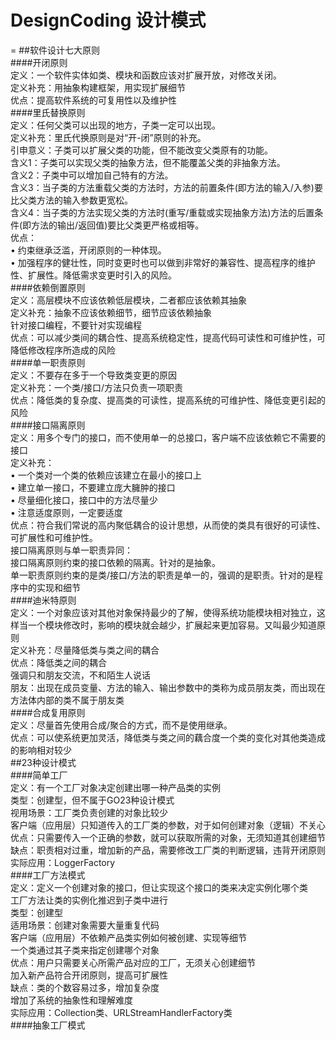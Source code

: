 # DesignCoding 设计模式  
=
##软件设计七大原则  
####开闭原则  
    定义：一个软件实体如类、模块和函数应该对扩展开放，对修改关闭。  
    定义补充：用抽象构建框架，用实现扩展细节  
    优点：提高软件系统的可复用性以及维护性  
####里氏替换原则  
	定义：任何父类可以出现的地方，子类一定可以出现。  
    定义补充：里氏代换原则是对“开-闭”原则的补充。  
    引申意义：子类可以扩展父类的功能，但不能改变父类原有的功能。  
        含义1：子类可以实现父类的抽象方法，但不能覆盖父类的非抽象方法。  
        含义2：子类中可以增加自己特有的方法。  
        含义3：当子类的方法重载父类的方法时，方法的前置条件(即方法的输入/入参)要比父类方法的输入参数更宽松。  
        含义4：当子类的方法实现父类的方法时(重写/重载或实现抽象方法)方法的后置条件(即方法的输出/返回值)要比父类更严格或相等。  
    优点：  
        • 约束继承泛滥，开闭原则的一种体现。  
        • 加强程序的健壮性，同时变更时也可以做到非常好的兼容性、提高程序的维护性、扩展性。降低需求变更时引入的风险。  
####依赖倒置原则  
	定义：高层模块不应该依赖低层模块，二者都应该依赖其抽象  
	定义补充：抽象不应该依赖细节，细节应该依赖抽象  
	针对接口编程，不要针对实现编程  
	优点：可以减少类间的耦合性、提高系统稳定性，提高代码可读性和可维护性，可降低修改程序所造成的风险      	
####单一职责原则  
    定义：不要存在多于一个导致类变更的原因  
    定义补充：一个类/接口/方法只负责一项职责  
    优点：降低类的复杂度、提高类的可读性，提高系统的可维护性、降低变更引起的风险  
####接口隔离原则  
	定义：用多个专门的接口，而不使用单一的总接口，客户端不应该依赖它不需要的接口  
	定义补充：  
	    • 一个类对一个类的依赖应该建立在最小的接口上  
	    • 建立单一接口，不要建立庞大臃肿的接口  
	    • 尽量细化接口，接口中的方法尽量少  
	    • 注意适度原则，一定要适度  
	优点：符合我们常说的高内聚低耦合的设计思想，从而使的类具有很好的可读性、可扩展性和可维护性。  
	接口隔离原则与单一职责异同：  
	    接口隔离原则约束的接口依赖的隔离。针对的是抽象。  
        单一职责原则约束的是类/接口/方法的职责是单一的，强调的是职责。针对的是程序中的实现和细节  
####迪米特原则  
	定义：一个对象应该对其他对象保持最少的了解，使得系统功能模块相对独立，这样当一个模块修改时，影响的模块就会越少，扩展起来更加容易。又叫最少知道原则  
	定义补充：尽量降低类与类之间的耦合  
	优点：降低类之间的耦合  
	    强调只和朋友交流，不和陌生人说话  
    朋友：出现在成员变量、方法的输入、输出参数中的类称为成员朋友类，而出现在方法体内部的类不属于朋友类  
####合成复用原则  
	定义：尽量首先使用合成/聚合的方式，而不是使用继承。  
	优点：可以使系统更加灵活，降低类与类之间的藕合度一个类的变化对其他类造成的影响相对较少  
##23种设计模式  
####简单工厂  
    定义：有一个工厂对象决定创建出哪一种产品类的实例  
    类型：创建型，但不属于GO23种设计模式  
    视用场景：工厂类负责创建的对象比较少  
	    客户端（应用层）只知道传入的工厂类的参数，对于如何创建对象（逻辑）不关心  
    优点：只需要传入一个正确的参数，就可以获取所需的对象，无须知道其创建细节  
    缺点：职责相对过重，增加新的产品，需要修改工厂类的判断逻辑，违背开闭原则  
    实际应用：LoggerFactory  
####工厂方法模式  
    定义：定义一个创建对象的接口，但让实现这个接口的类来决定实例化哪个类  
        工厂方法让类的实例化推迟到子类中进行  
    类型：创建型  
    适用场景：创建对象需要大量重复代码  
		客户端（应用层）不依赖产品类实例如何被创建、实现等细节  
		一个类通过其子类来指定创建哪个对象  
    优点：用户只需要关心所需产品对应的工厂，无须关心创建细节  
	    加入新产品符合开闭原则，提高可扩展性  
    缺点：类的个数容易过多，增加复杂度  
	    增加了系统的抽象性和理解难度  
    实际应用：Collection类、URLStreamHandlerFactory类  
####抽象工厂模式  
